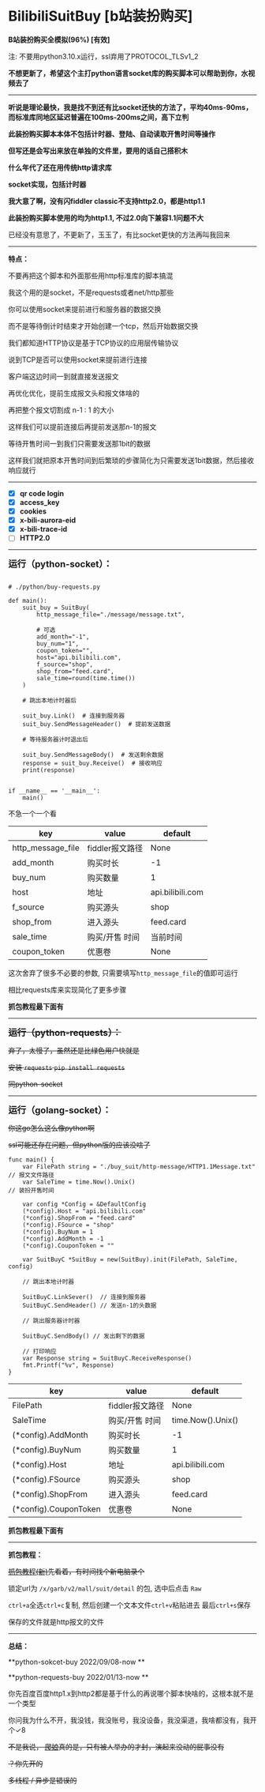 # BilibiliSuitBuy [b站装扮购买]

**B站装扮购买全模拟(96%) [有效]**

注: 不要用python3.10.x运行，ssl弃用了PROTOCOL_TLSv1_2

**不想更新了，希望这个主打python语言socket库的购买脚本可以帮助到你，水视频去了**

------------------------------------------------

**听说是理论最快，我是找不到还有比socket还快的方法了，平均40ms-90ms，而标准库同地区延迟普遍在100ms-200ms之间，高下立判**

**此装扮购买脚本本体不包括计时器、登陆、自动读取开售时间等操作**

**但写还是会写出来放在单独的文件里，要用的话自己搭积木**

**什么年代了还在用传统http请求库**

**socket实现，包括计时器**

**我大意了啊，没有闪fiddler classic不支持http2.0，都是http1.1**

**此装扮购买脚本使用的均为http1.1, 不过2.0向下兼容1.1问题不大**

已经没有意思了，不更新了，玉玉了，有比socket更快的方法再叫我回来

------------------------------------------------

**特点：**

不要再把这个脚本和外面那些用http标准库的脚本搞混

我这个用的是socket，不是requests或者net/http那些

你可以使用socket来提前进行和服务器的数据交换

而不是等待倒计时结束才开始创建一个tcp，然后开始数据交换

我们都知道HTTP协议是基于TCP协议的应用层传输协议

说到TCP是否可以使用socket来提前进行连接

客户端这边时间一到就直接发送报文

再优化优化，提前生成报文头和报文体啥的

再把整个报文切割成 n-1 : 1 的大小

这样我们可以提前连接后再提前发送那n-1的报文

等待开售时间一到我们只需要发送那1bit的数据

这样我们就把原本开售时间到后繁琐的步骤简化为只需要发送1bit数据，然后接收响应就行

------------------------------------------------

- [x] **qr code login**
- [x] **access_key**
- [x] **cookies**
- [x] **x-bili-aurora-eid**
- [x] **x-bili-trace-id**
- [ ] **HTTP2.0**

------------------------------------------------

<font size=4>**运行（python-socket）：**</font>

```

# ./python/buy-requests.py

def main():
    suit_buy = SuitBuy(
        http_message_file="./message/message.txt",

        # 可选
        add_month="-1",
        buy_num="1",
        coupon_token="",
        host="api.bilibili.com",
        f_source="shop",
        shop_from="feed.card",
        sale_time=round(time.time())
    )

    # 跳出本地计时器后
    
    suit_buy.Link()  # 连接到服务器
    suit_buy.SendMessageHeader()  # 提前发送数据
    
    # 等待服务器计时退出后
    
    suit_buy.SendMessageBody()  # 发送剩余数据
    response = suit_buy.Receive()  # 接收响应
    print(response)


if __name__ == '__main__':
    main()
```

不急一个一个看

| key               | value       | default          |
|-------------------|-------------|------------------|
| http_message_file | fiddler报文路径 | None             |
| add_month         | 购买时长        | -1               |
| buy_num           | 购买数量        | 1                |
| host              | 地址          | api.bilibili.com |
| f_source          | 购买源头        | shop             |
| shop_from         | 进入源头        | feed.card        |
| sale_time         | 购买/开售 时间    | 当前时间             |
| coupon_token      | 优惠卷         | None             |

这次舍弃了很多不必要的参数, 只需要填写```http_message_file```的值即可运行

相比requests库来实现简化了更多步骤

**抓包教程最下面有**

------------------------------------------------

~~<font size=4>**运行（python-requests）：**</font>~~

~~弃了，太慢了，虽然还是比绿色用户快就是~~

~~安装 ```requests``` ``` pip install requests ```~~

~~同python-socket~~

------------------------------------------------
<font size=4>**运行（golang-socket）：**</font>

~~你这go怎么这么像python啊~~

~~ssl可能还存在问题，但python版的应该没啥了~~

```
func main() {
	var FilePath string = "./buy_suit/http-message/HTTP1.1Message.txt" // 报文文件路径
	var SaleTime = time.Now().Unix()                                   // 装扮开售时间

	var config *Config = &DefaultConfig
	(*config).Host = "api.bilibili.com"
	(*config).ShopFrom = "feed.card"
	(*config).FSource = "shop"
	(*config).BuyNum = 1
	(*config).AddMonth = -1
	(*config).CouponToken = ""

	var SuitBuyC *SuitBuy = new(SuitBuy).init(FilePath, SaleTime, config)

	// 跳出本地计时器

	SuitBuyC.LinkSever()  // 连接到服务器
	SuitBuyC.SendHeader() // 发送n-1的头数据

	// 跳出服务器计时器

	SuitBuyC.SendBody() // 发出剩下的数据

	// 打印响应
	var Response string = SuitBuyC.ReceiveResponse()
	fmt.Printf("%v", Response)
}
```

| key                   | value       | default           |
|-----------------------|-------------|-------------------|
| FilePath          | fiddler报文路径 | None              |
| SaleTime    | 购买/开售 时间    | time.Now().Unix() |
| (*config).AddMonth    | 购买时长        | -1                |
| (*config).BuyNum      | 购买数量        | 1                 |
| (*config).Host        | 地址          | api.bilibili.com  |
| (*config).FSource     | 购买源头        | shop              |
| (*config).ShopFrom    | 进入源头        | feed.card         |
| (*config).CouponToken | 优惠卷         | None              |

**抓包教程最下面有**

------------------------------------------------

**抓包教程：**

~~[抓包教程(新)](https://www.bilibili.com/video/BV1Re411g7f5/)先看着，有时间找个新电脑录个~~

锁定url为 ```/x/garb/v2/mall/suit/detail``` 的包, 选中后点击 ```Raw```

```ctrl+a```全选```ctrl+c```复制, 然后创建一个文本文件```ctrl+v```粘贴进去 最后```ctrl+s```保存

保存的文件就是http报文的文件

------------------------------------------------

**总结：**

**python-sokcet-buy 2022/09/08-now **

**python-requests-buy 2022/01/13-now **

你先百度百度http1.x到http2都是基于什么的再说哪个脚本快啥的，这根本就不是一个类型

你问我为什么不开，我没钱，我没账号，我没设备，我没渠道，我啥都没有，我开个✓8

~~不是我说， [爬娘](https://space.bilibili.com/647193094)真的是，只有被人举办的才封，演起来没动的屁事没有~~

~~？你先开的~~

~~多线程 / 异步是错误的~~
